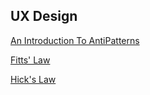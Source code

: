 UX Design
----
[An Introduction To AntiPatterns](An-Introduction-To-AntiPatterns.md)

[Fitts' Law](Fitts'%20Law.md)

[Hick's Law](Hick's%20Law.md)
